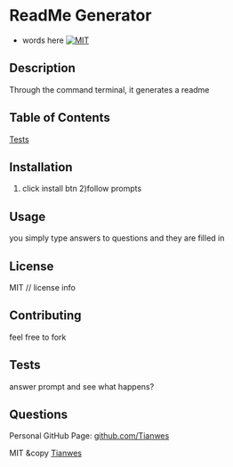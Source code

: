 
# ReadMe Generator
- words here
[![MIT](https://img.shields.io/github/license/license/name?style=plastic)](https://img.shields.io/github/license/license/name?style=plastic)
<!-- followed by link down to license section -->

## Description
Through the command terminal, it generates a readme 

## Table of Contents
<!-- will need to put each section name and make a link HOW TO DO IN-PAGE LINKS? -->
[Tests](-tests)

## Installation
1) click install btn 2)follow prompts

## Usage
you simply type answers to questions and they are filled in

## License
MIT
// license info

## Contributing
feel free to fork

## Tests
answer prompt and see what happens?

## Questions
Personal GitHub Page: [github.com/Tianwes](github.com/Tianwes)

MIT &copy [Tianwes](github.com/Tianwes)

